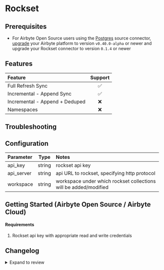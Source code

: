 # Rockset

## Prerequisites

- For Airbyte Open Source users using the [Postgres](https://docs.airbyte.com/integrations/sources/postgres) source connector, [upgrade](https://docs.airbyte.com/operator-guides/upgrading-airbyte/) your Airbyte platform to version `v0.40.0-alpha` or newer and upgrade your Rockset connector to version `0.1.4` or newer

## Features

| Feature                        | Support |
| :----------------------------- | :-----: |
| Full Refresh Sync              |   ✅    |
| Incremental - Append Sync      |   ✅    |
| Incremental - Append + Deduped |   ❌    |
| Namespaces                     |   ❌    |

## Troubleshooting

## Configuration

| Parameter  |  Type  | Notes                                                            |
| :--------- | :----: | :--------------------------------------------------------------- |
| api_key    | string | rockset api key                                                  |
| api_server | string | api URL to rockset, specifying http protocol                     |
| workspace  | string | workspace under which rockset collections will be added/modified |

## Getting Started \(Airbyte Open Source / Airbyte Cloud\)

#### Requirements

1. Rockset api key with appropriate read and write credentials

## Changelog

<details>
  <summary>Expand to review</summary>

| Version | Date       | Pull Request                                             | Subject                                                |
| :------ | :--------- | :------------------------------------------------------- | :----------------------------------------------------- |
| 0.1.4   | 2022-06-17 | [15395](https://github.com/airbytehq/airbyte/pull/15395) | Updated Destination Rockset to handle per-stream state |
| 0.1.3   | 2022-06-17 | [13864](https://github.com/airbytehq/airbyte/pull/13864) | Updated stacktrace format for any trace message errors |
| 0.1.2   | 2022-05-17 | [12820](https://github.com/airbytehq/airbyte/pull/12820) | Improved 'check' operation performance                 |
| 0.1.1   | 2022-02-14 | [10256](https://github.com/airbytehq/airbyte/pull/10256) | Add `-XX:+ExitOnOutOfMemoryError` JVM option           |
| 0.1.0   | 2021-11-15 | [8006](https://github.com/airbytehq/airbyte/pull/8006)   | Initial release                                        |

</details>
